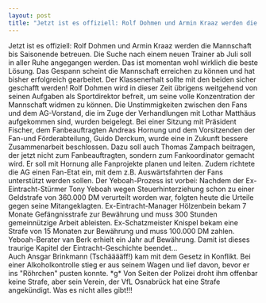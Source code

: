 ```yaml
---
layout: post
title: "Jetzt ist es offiziell: Rolf Dohmen und Armin Kraaz werden die Mannschaft bis Saisonende betreuen."
---
```


Jetzt ist es offiziell: Rolf Dohmen und Armin Kraaz werden die Mannschaft bis Saisonende betreuen. Die Suche nach einem neuen Trainer ab Juli soll in aller Ruhe angegangen werden. Das ist momentan wohl wirklich die beste Lösung. Das Gespann scheint die Mannschaft erreichen zu können und hat bisher erfolgreich gearbeitet. Der Klassenerhalt sollte mit den beiden sicher geschafft werden! Rolf Dohmen wird in dieser Zeit übrigens weitgehend von seinen Aufgaben als Sportdirektor befreit, um seine volle Konzentration der Mannschaft widmen zu können. Die Unstimmigkeiten zwischen den Fans und dem AG-Vorstand, die im Zuge der Verhandlungen mit Lothar Matthäus aufgekommen sind, wurden beigelegt. Bei einer Sitzung mit Präsident Fischer, dem Fanbeauftragten Andreas Hornung und dem Vorsitzenden der Fan-und Förderabteilung, Guido Derckum, wurde eine in Zukunft bessere Zusammenarbeit beschlossen. Dazu soll auch Thomas Zampach beitragen, der jetzt nicht zum Fanbeauftragten, sondern zum Fankoordinator gemacht wird. Er soll mit Hornung alle Fanprojekte planen und leiten. Zudem richtete die AG einen Fan-Etat ein, mit dem z.B. Auswärtsfahrten der Fans unterstützt werden sollen. Der Yeboah-Prozess ist vorbei: Nachdem der Ex-Eintracht-Stürmer Tony Yeboah wegen Steuerhinterziehung schon zu einer Geldstrafe von 360.000 DM verurteilt worden war, folgten heute die Urteile gegen seine Mitangeklagten. Ex-Eintracht-Manager Hölzenbein bekam 7 Monate Gefängnisstrafe zur Bewährung und muss 300 Stunden gemeinnützige Arbeit ableisten. Ex-Schatzmeister Knispel bekam eine Strafe von 15 Monaten zur Bewährung und muss 100.000 DM zahlen. Yeboah-Berater van Berk erhielt ein Jahr auf Bewährung. Damit ist dieses traurige Kapitel der Eintracht-Geschichte beendet...  
Auch Ansgar Brinkmann (Tschääääff!) kam mit dem Gesetz in Konflikt. Bei einer Alkoholkontrolle stieg er aus seinem Wagen und lief davon, bevor er ins "Röhrchen" pusten konnte. \*g\* Von Seiten der Polizei droht ihm offenbar keine Strafe, aber sein Verein, der VfL Osnabrück hat eine Strafe angekündigt. Was es nicht alles gibt!!!
